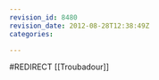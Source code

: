 ```yaml
---
revision_id: 8480
revision_date: 2012-08-28T12:38:49Z
categories:

---
```


#REDIRECT [[Troubadour]]